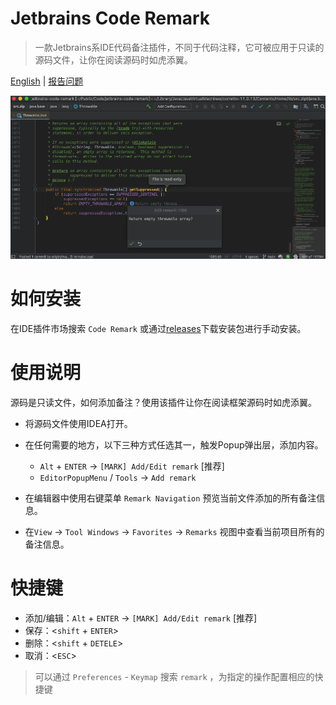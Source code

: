 # Jetbrains Code Remark

> 一款Jetbrains系IDE代码备注插件，不同于代码注释，它可被应用于只读的源码文件，让你在阅读源码时如虎添翼。

[English](./README.md) | [报告问题](https://github.com/wenzewoo/jetbrains-code-remark/issues)

![](./screenshots/example.png)

# 如何安装

在IDE插件市场搜索 `Code Remark` 或通过[releases](https://github.com/wenzewoo/jetbrains-code-remark/releases)下载安装包进行手动安装。

# 使用说明

源码是只读文件，如何添加备注？使用该插件让你在阅读框架源码时如虎添翼。

- 将源码文件使用IDEA打开。

- 在任何需要的地方，以下三种方式任选其一，触发Popup弹出层，添加内容。

  - `Alt` + `ENTER` ->  `[MARK] Add/Edit remark` [推荐]
  - `EditorPopupMenu` / `Tools` ->  `Add remark`

- 在编辑器中使用右键菜单 `Remark Navigation` 预览当前文件添加的所有备注信息。

- 在`View` -> `Tool Windows` -> `Favorites` -> `Remarks` 视图中查看当前项目所有的备注信息。

# 快捷键

- 添加/编辑：`Alt` + `ENTER` ->  `[MARK] Add/Edit remark` [推荐]
- 保存：<`shift` + `ENTER`>
- 删除：<`shift` + `DETELE`>
- 取消：<`ESC`>

> 可以通过 `Preferences` - `Keymap` 搜索 `remark` ，为指定的操作配置相应的快捷键
